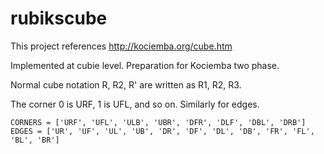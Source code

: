 # rubikscube

This project references http://kociemba.org/cube.htm

Implemented at cubie level. Preparation for Kociemba two phase.

Normal cube notation R, R2, R' are written as R1, R2, R3.

The corner 0 is URF, 1 is UFL, and so on. Similarly for edges.

```
CORNERS = ['URF', 'UFL', 'ULB', 'UBR', 'DFR', 'DLF', 'DBL', 'DRB']
EDGES = ['UR', 'UF', 'UL', 'UB', 'DR', 'DF', 'DL', 'DB', 'FR', 'FL', 'BL', 'BR']
```
